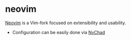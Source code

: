 # neovim

[Neovim](https://neovim.io) is a Vim-fork focused on extensibility and usability.

- Configuration can be easily done via [NvChad](https://nvchad.com)
